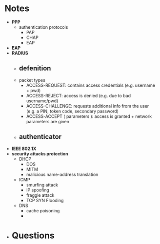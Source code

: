 # Notes
- **PPP**
	- authentication protocols
		- PAP
		- CHAP
		- EAP
- **EAP**
- **RADIUS**
	- defenition
		-
	- packet types
		- ACCESS-REQUEST: contains access credentials (e.g. username + pwd)
		- ACCESS-REJECT: access is denied (e.g. due to bad username/pwd)
		- ACCESS-CHALLENGE: requests additional info from the user (e.g. a PIN, token code,
		  secondary password)
		- ACCESS-ACCEPT ( parameters ): access is granted + network parameters are given
	- authenticator
		-
- **IEEE 802.1X**
- **security attacks protection**
	- DHCP
		- DOS
		- MITM
		- malicious name-address translation
	- ICMP
		- smurfing attack
		- IP spoofing
		- fraggle attack
		- TCP SYN Flooding
	- DNS
		- cache poisoning
		-
- # Questions